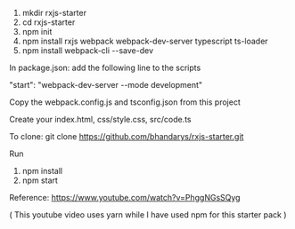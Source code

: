 1. mkdir rxjs-starter
2. cd rxjs-starter
3. npm init
4. npm install rxjs webpack webpack-dev-server typescript ts-loader
5. npm install webpack-cli --save-dev

In package.json: add the following line to the scripts

"start": "webpack-dev-server --mode development"

Copy the webpack.config.js and tsconfig.json from this project

Create your index.html, css/style.css, src/code.ts

To clone:
git clone https://github.com/bhandarys/rxjs-starter.git

Run
1. npm install
2. npm start

Reference: 
https://www.youtube.com/watch?v=PhggNGsSQyg

( This youtube video uses yarn while I have used npm for this starter pack )